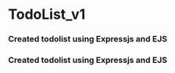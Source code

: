 # TodoList_v1
### Created todolist using Expressjs and EJS 
### Created todolist using Expressjs and EJS 
